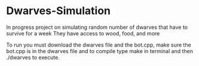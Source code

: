 # Dwarves-Simulation
In progress project on simulating random number of dwarves that have to survive for a week
They have access to wood, food, and more

To run you must download the dwarves file and the bot.cpp, make sure the bot.cpp is in the dwarves file and to compile type make in terminal and then ./dwarves to execute.
